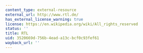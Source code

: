```yaml
---
content_type: external-resource
external_url: http://www.rtl.de/
has_external_license_warning: true
license: https://en.wikipedia.org/wiki/All_rights_reserved
status: ''
title: RTL
uid: 3520669d-756b-4ead-a13c-bcf0c93fef61
wayback_url: ''
---
```

